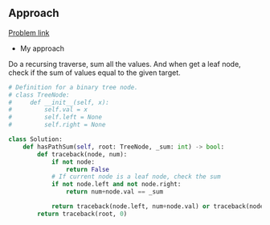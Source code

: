 ## Approach

[Problem link](https://leetcode.com/problems/path-sum/)

- My approach

Do a recursing traverse, sum all the values. And when get a leaf node, check if the sum of values equal to the given target.

```python
# Definition for a binary tree node.
# class TreeNode:
#     def __init__(self, x):
#         self.val = x
#         self.left = None
#         self.right = None

class Solution:
    def hasPathSum(self, root: TreeNode, _sum: int) -> bool:
        def traceback(node, num):
            if not node:
                return False
            # If current node is a leaf node, check the sum
            if not node.left and not node.right:
                return num+node.val == _sum

            return traceback(node.left, num+node.val) or traceback(node.right, num+node.val)
        return traceback(root, 0)
```
